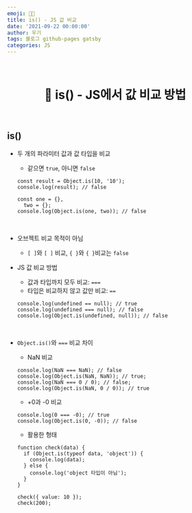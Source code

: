 ```yaml
---
emoji: 👨‍💻
title: is() - JS 값 비교
date: '2021-09-22 00:00:00'
author: 우기
tags: 블로그 github-pages gatsby
categories: JS
---
```


<br>

<h1 align="center">
  👋  is() - JS에서 값 비교 방법
</h1>

<br>

## is()

- 두 개의 파라미터 값과 값 타입을 비교

  - 같으면 `true`, 아니면 `false`

  ```tsx
  const result = Object.is(10, '10');
  console.log(result); // false

  const one = {},
    two = {};
  console.log(Object.is(one, two)); // false
  ```

<br>

- 오브젝트 비교 목적이 아님

  - `[ ]`와 `[ ]` 비교, `{ }`와 `{ }`비교는 `false`

- JS 값 비교 방법

  - 값과 타입까지 모두 비교: `===`
  - 타입은 비교하지 않고 값만 비교: `==`

  ```tsx
  console.log(undefined == null); // true
  console.log(undefined === null); // false
  console.log(Object.is(undefined, null)); // false
  ```

<br>

- `Object.is()`와 `===` 비교 차이

  - NaN 비교

  ```tsx
  console.log(NaN === NaN); // false
  console.log(Object.is(NaN, NaN)); // true;
  console.log(NaN === 0 / 0); // false;
  console.log(Object.is(NaN, 0 / 0)); // true
  ```

  - +0과 -0 비교

  ```tsx
  console.log(0 === -0); // true
  console.log(Object.is(0, -0)); // false
  ```

  - 활용한 형태

  ```tsx
  function check(data) {
    if (Object.is(typeof data, 'object')) {
      console.log(data);
    } else {
      console.log('object 타입이 아님');
    }
  }

  check({ value: 10 });
  check(200);
  ```

```toc

```
